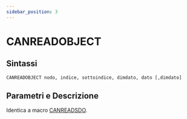 ```yaml
---
sidebar_position: 3
---
```


# CANREADOBJECT

## Sintassi

  ```
CANREADOBJECT nodo, indice, sottoindice, dimdato, dato [,dimdato]
  ```

## Parametri e Descrizione
Identica a macro [CANREADSDO](CANREADSDO.md).
